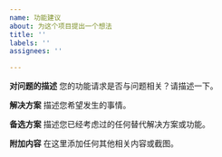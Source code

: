 ```yaml
---
name: 功能建议
about: 为这个项目提出一个想法
title: ''
labels: ''
assignees: ''

---
```


**对问题的描述**
您的功能请求是否与问题相关？请描述一下。

**解决方案**
描述您希望发生的事情。

**备选方案**
描述您已经考虑过的任何替代解决方案或功能。

**附加内容**
在这里添加任何其他相关内容或截图。
